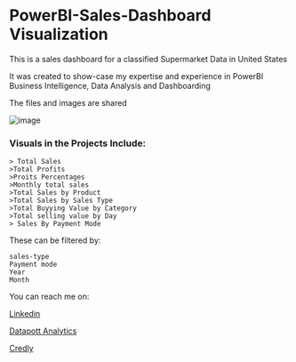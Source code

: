 # PowerBI-Sales-Dashboard Visualization
This is a sales dashboard for a classified Supermarket Data in United States

It was created to show-case my expertise and experience in PowerBI Business Intelligence, Data Analysis and Dashboarding

The files and images are shared 

![image](https://user-images.githubusercontent.com/74916045/148190092-ad20a1c4-c4c9-4f96-baf6-6739ca04e503.png)

### Visuals in the Projects Include:
    > Total Sales 
    >Total Profits
    >Proits Percentages 
    >Monthly total sales 
    >Total Sales by Product
    >Total Sales by Sales Type 
    >Total Buyying Value by Category 
    >Total selling value by Day
    > Sales By Payment Mode 
These can be filtered by:

    sales-type
    Payment mode
    Year 
    Month
You can reach me on:

   [Linkedin](https://www.linkedin.com/in/samuel-wandeto-72628591/)
   
   [Datapott Analytics](https://datapott.com/about-founder/)
   
   [Credly](https://www.credly.com/users/samuel-mathagu/badges)
